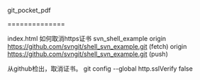 git_pocket_pdf

==============

index.html
如何取消https证书
svn_shell_example origin https://github.com/svngit/shell_svn_example.git (fetch)
origin https://github.com/svngit/shell_svn_example.git (push)

从github检出，取消证书。
git config --global http.sslVerify false
